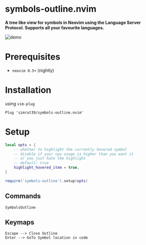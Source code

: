 # symbols-outline.nvim
<b> A tree like view for symbols in Neovim using the Language Server Protocol. Supports all your favourite languages.</b>

![demo](https://github.com/simrat39/rust-tools-demos/raw/master/symbols-demo.gif)

# Prerequisites

- `neovim 0.5+` (nightly)

# Installation

using `vim-plug`

```vim
Plug 'simrat39/symbols-outline.nvim'
```

# Setup
```lua
local opts = {
    -- whether to highlight the currently hovered symbol
    -- disable if your cpu usage is higher than you want it
    -- or you just hate the highlight
    -- default: true
    highlight_hovered_item = true,
}

require('symbols-outline').setup(opts)
```

## Commands
```vim
SymbolsOutline 
```
## Keymaps
```vim
Escape --> Close Outline
Enter --> GoTo Symbol location in code
```